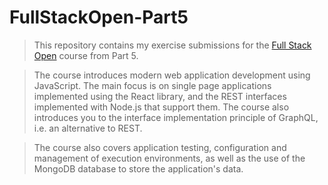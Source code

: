 # FullStackOpen-Part5

> This repository contains my exercise submissions for the [Full Stack Open](https://fullstackopen.com/) course from Part 5.

> The course introduces modern web application development using JavaScript. The main focus is on single page applications implemented using the React library, and the REST interfaces implemented with Node.js that support them. The course also introduces you to the interface implementation principle of GraphQL, i.e. an alternative to REST.

> The course also covers application testing, configuration and management of execution environments, as well as the use of the MongoDB database to store the application's data.
